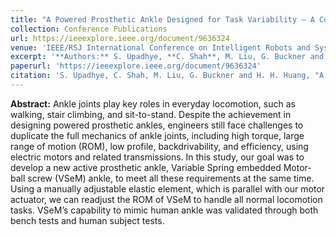 ```yaml
---
title: "A Powered Prosthetic Ankle Designed for Task Variability – A Concept Validation"
collection: Conference Publications
url: https://ieeexplore.ieee.org/document/9636324
venue: 'IEEE/RSJ International Conference on Intelligent Robots and Systems (IROS), Prague, Czech Republic'
excerpt: '**Authors:** S. Upadhye, **C. Shah**, M. Liu, G. Buckner and H. H. Huang'
paperurl: 'https://ieeexplore.ieee.org/document/9636324'
citation: 'S. Upadhye, C. Shah, M. Liu, G. Buckner and H. H. Huang, "A Powered Prosthetic Ankle Designed for Task Variability – A Concept Validation," 2021 IEEE/RSJ International Conference on Intelligent Robots and Systems (IROS), Prague, Czech Republic, 2021, pp. 6153-6158, doi: 10.1109/IROS51168.2021.9636324.'
---
```


**Abstract:** Ankle joints play key roles in everyday locomotion, such as walking, stair climbing, and sit-to-stand. Despite the achievement in designing powered prosthetic ankles, engineers still face challenges to duplicate the full mechanics of ankle joints, including high torque, large range of motion (ROM), low profile, backdrivability, and efficiency, using electric motors and related transmissions. In this study, our goal was to develop a new active prosthetic ankle, Variable Spring embedded Motor-ball screw (VSeM) ankle, to meet all these requirements at the same time. Using a manually adjustable elastic element, which is parallel with our motor actuator, we can readjust the ROM of VSeM to handle all normal locomotion tasks. VSeM’s capability to mimic human ankle was validated through both bench tests and human subject tests.